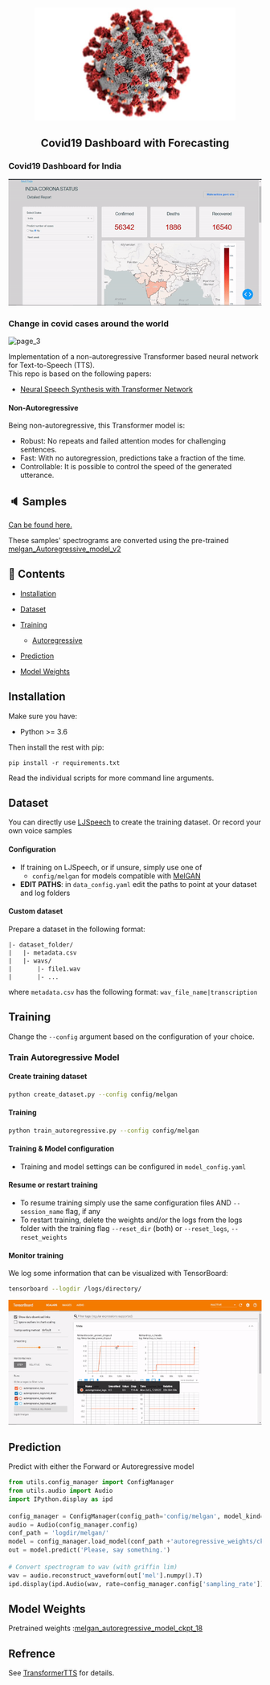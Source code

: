 <p align="center">
    <br>
    <img src="https://github.com/44himanshu44/Covid19-Dashboard-with-forecasting/blob/master/docs/covid19.jpeg" width="400"/>
    <br>
</p>

<h2 align="center">
<p>Covid19 Dashboard with Forecasting</p>
</h2>



### Covid19 Dashboard for India
![page_2](https://github.com/44himanshu44/Covid19-Dashboard-with-forecasting/blob/master/docs/page_2.gif) <br>

### Change in covid cases around the world
![page_3](https://github.com/44himanshu44/Covid19-Dashboard-with-forecasting/blob/master/docs/page_3.gif)


Implementation of a non-autoregressive Transformer based neural network for Text-to-Speech (TTS). <br>
This repo is based on the following papers:
- [Neural Speech Synthesis with Transformer Network](https://arxiv.org/abs/1809.08895)



#### Non-Autoregressive
Being non-autoregressive, this Transformer model is:
- Robust: No repeats and failed attention modes for challenging sentences.
- Fast: With no autoregression, predictions take a fraction of the time.
- Controllable: It is possible to control the speed of the generated utterance.

## 🔈 Samples

[Can be found here.](https://drive.google.com/drive/folders/1hhqgRnuYhU4LS6PBsyMhEgLVN6Taa8_R)

These samples' spectrograms are converted using the pre-trained [melgan_Autoregressive_model_v2](https://public-asai-dl-models.s3.eu-central-1.amazonaws.com/TransformerTTS/ljspeech_melgan_autoregressive_transformer.zip) <br>


## 📖 Contents
- [Installation](#installation)
- [Dataset](#dataset)
- [Training](#training)
    - [Autoregressive](#train-autoregressive-model)
   
- [Prediction](#prediction)
- [Model Weights](#model_weights)

## Installation

Make sure you have:

* Python >= 3.6


Then install the rest with pip:
```
pip install -r requirements.txt
```

Read the individual scripts for more command line arguments.

## Dataset
You can directly use [LJSpeech](https://keithito.com/LJ-Speech-Dataset/) to create the training dataset.
Or record your own voice samples

#### Configuration
* If training on LJSpeech, or if unsure, simply use one of 
    * ```config/melgan``` for models compatible with [MelGAN](https://github.com/seungwonpark/melgan) 
* **EDIT PATHS**: in `data_config.yaml` edit the paths to point at your dataset and log folders

#### Custom dataset
Prepare a dataset in the following format:
```
|- dataset_folder/
|   |- metadata.csv
|   |- wavs/
|       |- file1.wav
|       |- ...
```
where `metadata.csv` has the following format:
``` wav_file_name|transcription ```

## Training
Change the ```--config``` argument based on the configuration of your choice.
### Train Autoregressive Model
#### Create training dataset
```bash
python create_dataset.py --config config/melgan
```
#### Training
```bash
python train_autoregressive.py --config config/melgan
```

#### Training & Model configuration
- Training and model settings can be configured in `model_config.yaml`

#### Resume or restart training
- To resume training simply use the same configuration files AND `--session_name` flag, if any
- To restart training, delete the weights and/or the logs from the logs folder with the training flag `--reset_dir` (both) or `--reset_logs`, `--reset_weights`

#### Monitor training
We log some information that can be visualized with TensorBoard:
```bash
tensorboard --logdir /logs/directory/
```

![Tensorboard Demo](https://github.com/44himanshu44/Neural-speech-synthesis/blob/master/docs/tensorboard_monitor.gif)

## Prediction
Predict with either the Forward or Autoregressive model
```python
from utils.config_manager import ConfigManager
from utils.audio import Audio
import IPython.display as ipd

config_manager = ConfigManager(config_path='config/melgan', model_kind='autoregressive', session_name = None)
audio = Audio(config_manager.config)
conf_path = 'logdir/melgan/'
model = config_manager.load_model(conf_path +'autoregressive_weights/ckpt-18')
out = model.predict('Please, say something.')

# Convert spectrogram to wav (with griffin lim)
wav = audio.reconstruct_waveform(out['mel'].numpy().T)
ipd.display(ipd.Audio(wav, rate=config_manager.config['sampling_rate']))
```
## Model Weights
Pretrained weights :[melgan_autoregressive_model_ckpt_18](https://drive.google.com/file/d/1cxk6IwORIkX8jg1oLiLDB0TRw83NKZc0/view?usp=sharing)

## Refrence
See [TransformerTTS](https://github.com/as-ideas/TransformerTTS) for details.
